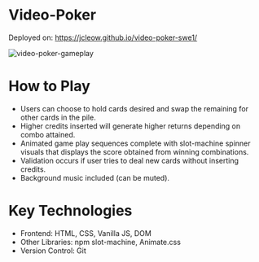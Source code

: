 # Video-Poker
Deployed on: https://jcleow.github.io/video-poker-swe1/

![video-poker-gameplay](https://jcleow.github.io/portfolio/img/projects/videoPoker/twoPairs.png "Video Poker Gameplay")


# How to Play
* Users can choose to hold cards desired and swap the remaining for other cards in the pile.
* Higher credits inserted will generate higher returns depending on combo attained.
* Animated game play sequences complete with slot-machine spinner visuals that displays the score obtained from winning combinations.
* Validation occurs if user tries to deal new cards without inserting credits.
* Background music included (can be muted).

# Key Technologies
* Frontend: HTML, CSS, Vanilla JS, DOM
* Other Libraries: npm slot-machine, Animate.css
* Version Control: Git
